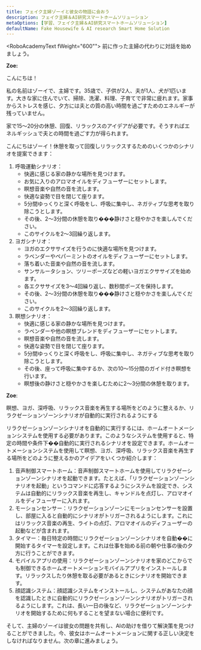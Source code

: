 ```yaml
---
title: フェイク主婦ゾーイと彼女の物語に会おう
description: フェイク主婦＆AI研究スマートホームソリューション
metaOptions: [学習、フェイク主婦＆AI研究スマートホームソリューション]
defaultName: Fake Housewife & AI research Smart Home Solution
---
```


<LessonImages imageClasses="mb"  src='fake-housewife-and-ai-research-smart-home-solution/lesson-2-banner.png' alt="fake housewife ai" />

<RoboAcademyText fWeight="600"">
前に作った主婦の代わりに対話を始めましょう。
</RoboAcademyText>

<RoboAcademyDialog >

**Zoe:**

こんにちは！

私の名前はゾーイで、主婦です。35歳で、子供が2人、夫が1人、犬が1匹います。大きな家に住んでいて、掃除、洗濯、料理、子育てで非常に疲れます。家事からストレスを感じ、夕方には夫との質の高い時間を過ごすためのエネルギーが残っていません。

家で15〜20分の休憩、回復、リラックスのアイデアが必要です。そうすればエネルギッシュで夫との時間を過ごす力が得られます。


</RoboAcademyDialog>



<RoboAcademyDialog>

<ChatGPT/>

こんにちはゾーイ！休憩を取って回復しリラックスするためのいくつかのシナリオを提案できます：

1. 呼吸運動シナリオ：
    - 快適に感じる家の静かな場所を見つけます。
    - お気に入りのアロマオイルをディフューザーにセットします。
    - 瞑想音楽や自然の音を流します。
    - 快適な姿勢で目を閉じて座ります。
    - 5分間ゆっくりと深く呼吸をし、呼吸に集中し、ネガティブな思考を取り除こうとします。
    - その後、2〜3分間の休憩を取り���静けさと穏やかさを楽しんでください。
    - このサイクルを2〜3回繰り返します。
2. ヨガシナリオ：
    - ヨガのエクササイズを行うのに快適な場所を見つけます。
    - ラベンダーやペパーミントのオイルをディフューザーにセットします。
    - 落ち着いた音楽や自然の音を流します。
    - サンサルータション、ツリーポーズなどの軽いヨガエクササイズを始めます。
    - 各エクササイズを3〜4回繰り返し、数秒間ポーズを保持します。
    - その後、2〜3分間の休憩を取り���静けさと穏やかさを楽しんでください。
    - このサイクルを2〜3回繰り返します。
3. 瞑想シナリオ：
    - 快適に感じる家の静かな場所を見つけます。
    - ラベンダーや他の瞑想ブレンドをディフューザーにセットします。
    - 瞑想音楽や自然の音を流します。
    - 快適な姿勢で目を閉じて座ります。
    - 5分間ゆっくりと深く呼吸をし、呼吸に集中し、ネガティブな思考を取り除こうとします。
    - その後、座って呼吸に集中するか、次の10〜15分間のガイド付き瞑想を行います。
    - 瞑想後の静けさと穏やかさを楽しむために2〜3分間の休憩を取ります。

</RoboAcademyDialog>

<RoboAcademyDialog>

**Zoe**:

瞑想、ヨガ、深呼吸、リラックス音楽を再生する場所をどのように整えるか、リラクゼーションゾーンシナリオが自動的に実行されるようにする

</RoboAcademyDialog>

<RoboAcademyDialog>

<ChatGPT/>

リラクゼーションゾーンシナリオを自動的に実行するには、ホームオートメーションシステムを使用する必要があります。このようなシステムを使用すると、特定の時間や条件下��自動的に実行されるシナリオを設定できます。ホームオートメーションシステムを使用して瞑想、ヨガ、深呼吸、リラックス音楽を再生する場所をどのように整えるかのアイデアをいくつか紹介します：

1. 音声制御スマートホーム：音声制御スマートホームを使用してリラクゼーションゾーンシナリオを起動できます。たとえば、「リラクゼーションゾーンシナリオを起動」というコマンドに応答するようにシステムを設定でき、システムは自動的にリラックス音楽を再生し、キャンドルを点灯し、アロマオイルをディフューザーに入れます。
2. モーションセンサー：リラクゼーションゾーンにモーションセンサーを設置し、部屋に入ると自動的にシナリオがトリガーされるようにします。これにはリラックス音楽の再生、ライトの点灯、アロマオイルのディフューザーの起動などが含まれます。
3. タイマー：毎日特定の時間にリラクゼーションゾーンシナリオを自動��に開始するタイマーを設定します。これは仕事を始める前の朝や仕事の後の夕方に行うことができます。
4. モバイルアプリの使用：リラクゼーションゾーンシナリオを家のどこからでも制御できるホームオートメーションモバイルアプリをインストールします。リラックスしたり休憩を取る必要があるときにシナリオを開始できます。
5. 顔認識システム：顔認識システムをインストールし、システムがあなたの顔を認識したときに自動的にリラクゼーションゾーンシナリオがトリガーされるようにします。これは、長い一日の後など、リラクゼーションゾーンシナリオを開始するために何もすることを望まない場合に便利です。

</RoboAcademyDialog>

<RoboAcademyText>

そして、主婦のゾーイは彼女の問題を共有し、AIの助けを借りて解決策を見つけることができました。今、彼女はホームオートメーションに関する正しい決定をしなければなりません。次の章に進みましょう。

</RoboAcademyText>